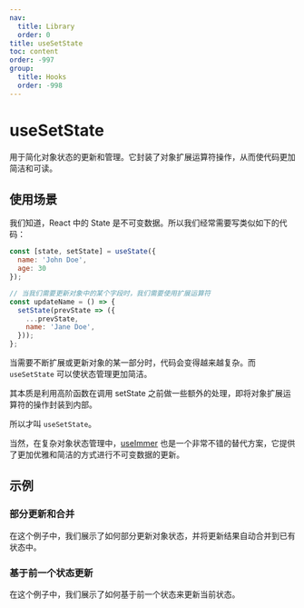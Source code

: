 ```yaml
---
nav:
  title: Library
  order: 0
title: useSetState
toc: content
order: -997
group:
  title: Hooks
  order: -998
---
```


# useSetState

用于简化对象状态的更新和管理。它封装了对象扩展运算符操作，从而使代码更加简洁和可读。

## 使用场景

我们知道，React 中的 State 是不可变数据。所以我们经常需要写类似如下的代码：

```js
const [state, setState] = useState({
  name: 'John Doe',
  age: 30
});

// 当我们需要更新对象中的某个字段时，我们需要使用扩展运算符
const updateName = () => {
  setState(prevState => ({
    ...prevState,
    name: 'Jane Doe',
  }));
};
```

当需要不断扩展或更新对象的某一部分时，代码会变得越来越复杂。而 `useSetState` 可以使状态管理更加简洁。

其本质是利用高阶函数在调用 setState 之前做一些额外的处理，即将对象扩展运算符的操作封装到内部。

所以才叫 `useSetState`。

当然，在复杂对象状态管理中，[useImmer](https://github.com/immerjs/use-immer) 也是一个非常不错的替代方案，它提供了更加优雅和简洁的方式进行不可变数据的更新。

## 示例

### 部分更新和合并

在这个例子中，我们展示了如何部分更新对象状态，并将更新结果自动合并到已有状态中。

<code src="./usage/demo1.tsx"></code>

### 基于前一个状态更新

在这个例子中，我们展示了如何基于前一个状态来更新当前状态。

<code src="./usage/demo2.tsx"></code>
